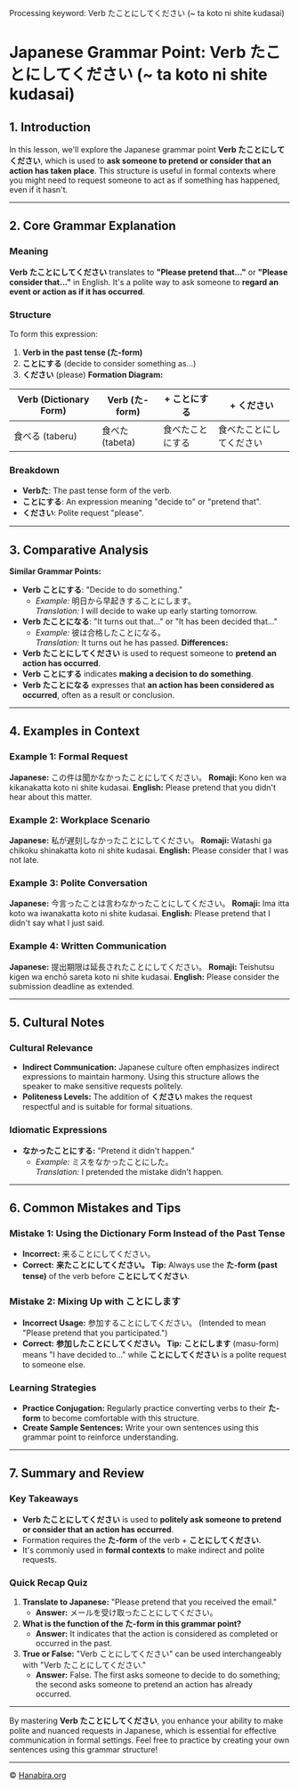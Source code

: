 Processing keyword: Verb たことにしてください (~ ta koto ni shite kudasai)
# Japanese Grammar Point: Verb たことにしてください (~ ta koto ni shite kudasai)

## 1. Introduction
In this lesson, we'll explore the Japanese grammar point **Verb たことにしてください**, which is used to **ask someone to pretend or consider that an action has taken place**. This structure is useful in formal contexts where you might need to request someone to act as if something has happened, even if it hasn't.

---
## 2. Core Grammar Explanation
### Meaning
**Verb たことにしてください** translates to **"Please pretend that..."** or **"Please consider that..."** in English. It's a polite way to ask someone to **regard an event or action as if it has occurred**.
### Structure
To form this expression:
1. **Verb in the past tense (た-form)**
2. **ことにする** (decide to consider something as...)
3. **ください** (please)
**Formation Diagram:**

| Verb (Dictionary Form) | Verb (た-form) | + ことにする | + ください |
|------------------------|----------------|--------------|-----------|
| 食べる (taberu)         | 食べた (tabeta) | 食べたことにする | 食べたことにしてください |

### Breakdown
- **Verbた**: The past tense form of the verb.
- **ことにする**: An expression meaning "decide to" or "pretend that".
- **ください**: Polite request "please".
---
## 3. Comparative Analysis
**Similar Grammar Points:**
- **Verb ことにする**: "Decide to do something."
  - *Example:* 明日から早起きすることにします。  
    *Translation:* I will decide to wake up early starting tomorrow.
- **Verb たことになる**: "It turns out that..." or "It has been decided that..."
  - *Example:* 彼は合格したことになる。  
    *Translation:* It turns out he has passed.
**Differences:**
- **Verb たことにしてください** is used to request someone to **pretend an action has occurred**.
- **Verb ことにする** indicates **making a decision to do something**.
- **Verb たことになる** expresses that **an action has been considered as occurred**, often as a result or conclusion.
---
## 4. Examples in Context
### Example 1: Formal Request
**Japanese:** この件は聞かなかったことにしてください。
**Romaji:** Kono ken wa kikanakatta koto ni shite kudasai.
**English:** Please pretend that you didn't hear about this matter.
### Example 2: Workplace Scenario
**Japanese:** 私が遅刻しなかったことにしてください。
**Romaji:** Watashi ga chikoku shinakatta koto ni shite kudasai.
**English:** Please consider that I was not late.
### Example 3: Polite Conversation
**Japanese:** 今言ったことは言わなかったことにしてください。
**Romaji:** Ima itta koto wa iwanakatta koto ni shite kudasai.
**English:** Please pretend that I didn't say what I just said.
### Example 4: Written Communication
**Japanese:** 提出期限は延長されたことにしてください。
**Romaji:** Teishutsu kigen wa enchō sareta koto ni shite kudasai.
**English:** Please consider the submission deadline as extended.

---
## 5. Cultural Notes
### Cultural Relevance
- **Indirect Communication:** Japanese culture often emphasizes indirect expressions to maintain harmony. Using this structure allows the speaker to make sensitive requests politely.
- **Politeness Levels:** The addition of **ください** makes the request respectful and is suitable for formal situations.
### Idiomatic Expressions
- **なかったことにする:** "Pretend it didn't happen."
  - *Example:* ミスをなかったことにした。  
    *Translation:* I pretended the mistake didn't happen.
---
## 6. Common Mistakes and Tips
### Mistake 1: Using the Dictionary Form Instead of the Past Tense
- **Incorrect:** 来ることにしてください。
- **Correct:** **来たことにしてください。**
**Tip:** Always use the **た-form (past tense)** of the verb before **ことにしてください**.
### Mistake 2: Mixing Up with ことにします
- **Incorrect Usage:** 参加することにしてください。 (Intended to mean "Please pretend that you participated.")
- **Correct:** **参加したことにしてください。**
**Tip:** **ことにします** (masu-form) means "I have decided to..." while **ことにしてください** is a polite request to someone else.
### Learning Strategies
- **Practice Conjugation:** Regularly practice converting verbs to their **た-form** to become comfortable with this structure.
- **Create Sample Sentences:** Write your own sentences using this grammar point to reinforce understanding.
---
## 7. Summary and Review
### Key Takeaways
- **Verb たことにしてください** is used to **politely ask someone to pretend or consider that an action has occurred**.
- Formation requires the **た-form** of the verb + **ことにしてください**.
- It's commonly used in **formal contexts** to make indirect and polite requests.
### Quick Recap Quiz
1. **Translate to Japanese:** "Please pretend that you received the email."
   - **Answer:** メールを受け取ったことにしてください。
2. **What is the function of the た-form in this grammar point?**
   - **Answer:** It indicates that the action is considered as completed or occurred in the past.
3. **True or False:** "Verb ことにしてください" can be used interchangeably with "Verb たことにしてください."
   - **Answer:** False. The first asks someone to decide to do something; the second asks someone to pretend an action has already occurred.
---
By mastering **Verb たことにしてください**, you enhance your ability to make polite and nuanced requests in Japanese, which is essential for effective communication in formal settings.
Feel free to practice by creating your own sentences using this grammar structure!


---

© [Hanabira.org](https://hanabira.org)
